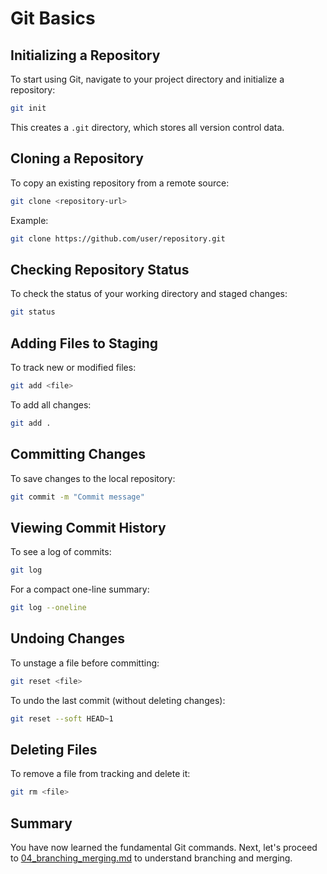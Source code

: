 # Git Basics

## Initializing a Repository
To start using Git, navigate to your project directory and initialize a repository:
```sh
git init
```
This creates a `.git` directory, which stores all version control data.

## Cloning a Repository
To copy an existing repository from a remote source:
```sh
git clone <repository-url>
```
Example:
```sh
git clone https://github.com/user/repository.git
```

## Checking Repository Status
To check the status of your working directory and staged changes:
```sh
git status
```

## Adding Files to Staging
To track new or modified files:
```sh
git add <file>
```
To add all changes:
```sh
git add .
```

## Committing Changes
To save changes to the local repository:
```sh
git commit -m "Commit message"
```

## Viewing Commit History
To see a log of commits:
```sh
git log
```
For a compact one-line summary:
```sh
git log --oneline
```

## Undoing Changes
To unstage a file before committing:
```sh
git reset <file>
```
To undo the last commit (without deleting changes):
```sh
git reset --soft HEAD~1
```

## Deleting Files
To remove a file from tracking and delete it:
```sh
git rm <file>
```

## Summary
You have now learned the fundamental Git commands. Next, let's proceed to [04_branching_merging.md](./04_branching_merging.md) to understand branching and merging.

